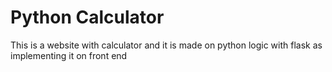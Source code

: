 # Python Calculator

This is a website with calculator and it is made on python logic with flask as implementing it on front end
